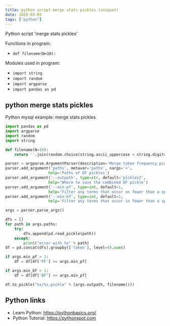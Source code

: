 ```yaml
---
title: python script merge stats pickles (snippet)
date: 2020-03-03
tags: ["python"]
---
```

Python script 'merge stats pickles'

Functions in program: 
* `def filename(N=10):`

Modules used in program: 
* `import string`
* `import random`
* `import argparse`
* `import pandas as pd`

## python merge stats pickles

Python mysql example: merge stats pickles

```python
import pandas as pd
import argparse
import random
import string

def filename(N=10):
    return ''.join(random.choice(string.ascii_uppercase + string.digits) for _ in range(N))

parser = argparse.ArgumentParser(description='Merge token frequency pickles.')
parser.add_argument('paths', metavar='paths', nargs='+',
                   help='Paths of DF pickles')
parser.add_argument('--outpath', type=str, default='pickles2',
                   help='Where to save the combined DF pickle')
parser.add_argument('--min-pf', type=int, default=1,
                   help='Filter any terms that occur on fewer than a specified number of pages.')
parser.add_argument('--min-bf', type=int, default=1,
                   help='Filter any terms that occur in fewer than a specified number of books.')

args = parser.parse_args()

dfs = []
for path in args.paths:
    try:
        dfs.append(pd.read_pickle(path))
    except:
        print("error with %s" % path)
df = pd.concat(dfs).groupby(['token'], level=0).sum()

if args.min_pf > 1:
    df = df[df['PF'] >= args.min_pf]

if args.min_bf > 1:
    df = df[df['BF'] >= args.min_pf]

df.to_pickle("%s/%s.pickle" % (args.outpath, filename()))


```

## Python links

- Learn Python: https://pythonbasics.org/
- Python Tutorial: https://pythonspot.com
